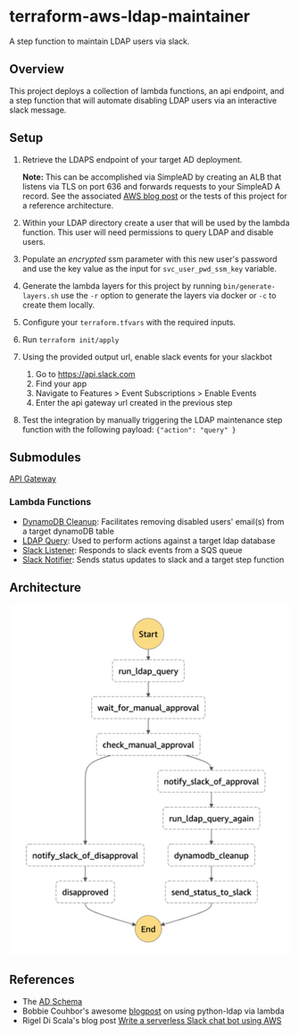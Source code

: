 # terraform-aws-ldap-maintainer

A step function to maintain LDAP users via slack.

## Overview

This project deploys a collection of lambda functions, an api endpoint, and a step function that will automate disabling LDAP users via an interactive slack message.

## Setup

1. Retrieve the LDAPS endpoint of your target AD deployment.

    **Note:** This can be accomplished via SimpleAD by creating an ALB that listens via TLS on port 636 and forwards requests to your SimpleAD A record. See the associated [AWS blog post](https://aws.amazon.com/blogs/security/how-to-configure-an-ldaps-endpoint-for-simple-ad/) or the tests of this project for a reference architecture.

2. Within your LDAP directory create a user that will be used by the lambda function. This user will need permissions to query LDAP and disable users.
3. Populate an *encrypted* ssm parameter with this new user's password and use the key value as the input for `svc_user_pwd_ssm_key` variable.
4. Generate the lambda layers for this project by running `bin/generate-layers.sh` use the `-r` option to generate the layers via docker or `-c` to create them locally.
5. Configure your `terraform.tfvars` with the required inputs.
6. Run `terraform init/apply`
7. Using the provided output url, enable slack events for your slackbot
      1. Go to https://api.slack.com
      2. Find your app
      3. Navigate to Features > Event Subscriptions > Enable Events
      4. Enter the api gateway url created in the previous step
8. Test the integration by manually triggering the LDAP maintenance step function with the following payload: `{"action": "query" }`

## Submodules

[API Gateway](/modules/api_gateway)

### Lambda Functions

- [DynamoDB Cleanup](/modules/lambda_functions/dynamodb_cleanup): Facilitates removing disabled users' email(s) from a target dynamoDB table
- [LDAP Query](/modules/lambda_functions/ldap_query): Used to perform actions against a target ldap database
- [Slack Listener](/modules/lambda_functions/slack_listener): Responds to slack events from a SQS queue
- [Slack Notifier](/modules/lambda_functions/slack_notifier): Sends status updates to slack and a target step function

## Architecture

![State Machine Definition](_docs/state_machine_def_0.0.1.png)

## References

- The [AD Schema](https://docs.microsoft.com/en-us/windows/win32/adschema/active-directory-schema)
- Bobbie Couhbor's awesome [blogpost](https://blog.kloud.com.au/2018/01/09/replacing-the-service-desk-with-bots-using-amazon-lex-and-amazon-connect-part-3/) on using python-ldap via lambda
- Rigel Di Scala's blog post [Write a serverless Slack chat bot using AWS](https://chatbotslife.com/write-a-serverless-slack-chat-bot-using-aws-e2d2432c380e)
